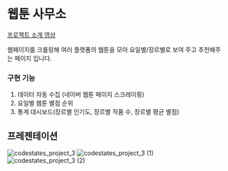 # 웹툰 사무소

<a href="https://youtu.be/53ui_wzTUfE" target="_blank">프로젝트 소개 영상</a>

웹페이지를 크롤링해 여러 플랫폼의 웹툰을 모아 요일별/장르별로 보여 주고 추천해주는 페이지 입니다.  

### 구현 기능
1. 데이터 자동 수집 (네이버 웹툰 페이지 스크레이핑)
2. 요일별 웹툰 별점 순위
3. 통계 대시보드(장르별 인기도, 장르별 작품 수, 장르별 평균 별점)

## 프레젠테이션 
![codestates_project_3](https://user-images.githubusercontent.com/109839413/234577608-dcec4eac-28d6-4a5c-9b4b-0c8c7b87aab8.png)
![codestates_project_3 (1)](https://user-images.githubusercontent.com/109839413/234577618-13542c8f-afc6-4988-a1c8-dc9d963651f7.png)
![codestates_project_3 (2)](https://user-images.githubusercontent.com/109839413/234577623-510332f4-98e9-41f6-9845-df6c9402e4ce.png)
